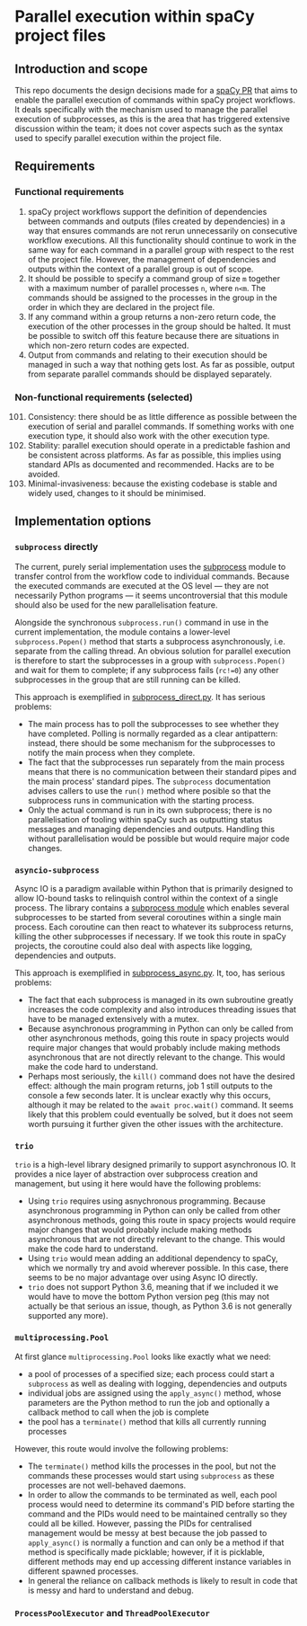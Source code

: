 # Parallel execution within spaCy project files

## Introduction and scope

This repo documents the design decisions made for a [spaCy PR](https://github.com/explosion/spaCy/pull/10774) that aims to enable the parallel execution of commands within spaCy project workflows. It deals specifically with the mechanism used to manage the parallel execution of subprocesses, as this is the area that has triggered extensive discussion within the team; it does not cover aspects such as the syntax used to specify parallel execution within the project file.

## Requirements

### Functional requirements

1. spaCy project workflows support the definition of dependencies between commands and outputs (files created by dependencies) in a way that ensures commands are not rerun unnecessarily on consecutive workflow executions. All this functionality should continue to work in the same way for each command in a parallel group with respect to the rest of the project file. However, the management of dependencies and outputs within the context of a parallel group is out of scope.
2. It should be possible to specify a command group of size `m` together with a maximum number of parallel processes `n`, where `n<m`. The commands should be assigned to the processes in the group in the order in which they are declared in the project file.
3. If any command within a group returns a non-zero return code, the execution of the other processes in the group should be halted. It must be possible to switch off this feature because there are situations in which non-zero return codes are expected.
4. Output from commands and relating to their execution should be managed in such a way that nothing gets lost. As far as possible, output from separate parallel commands should be displayed separately.

### Non-functional requirements (selected)

101. Consistency: there should be as little difference as possible between the execution of serial and parallel commands. If something works with one execution type, it should also work with the other execution type.
102. Stability: parallel execution should operate in a predictable fashion and be consistent across platforms. As far as possible, this implies using standard APIs as documented and recommended. Hacks are to be avoided.
103. Minimal-invasiveness: because the existing codebase is stable and widely used, changes to it should be minimised.

## Implementation options

### `subprocess` directly

The current, purely serial implementation uses the [subprocess](https://docs.python.org/3/library/subprocess.html) module to transfer control from the workflow code to individual commands. Because the executed commands are executed at the OS level — they are not necessarily Python programs — it seems uncontroversial that this module should also be used for the new parallelisation feature.

Alongside the synchronous `subprocess.run()` command in use in the current implementation, the module contains a lower-level `subprocess.Popen()` method that starts a subprocess asynchronously, i.e. separate from the calling thread. An obvious solution for parallel execution is therefore to start the subprocesses in a group with `subprocess.Popen()` and wait for them to complete; if any subprocess fails (`rc!=0`) any other subprocesses in the group that are still running can be killed.

This approach is exemplified in [subprocess_direct.py](https://github.com/richardpaulhudson/spacy_multiprocessing_arch/blob/main/subprocess_direct.py). It has serious problems:

- The main process has to poll the subprocesses to see whether they have completed. Polling is normally regarded as a clear antipattern: instead, there should be some mechanism for the subprocesses to notify the main process when they complete.
- The fact that the subprocesses run separately from the main process means that there is no communication between their standard pipes and the main process' standard pipes. The `subprocess` documentation advises callers to use the `run()` method where posible so that the subprocess runs in communication with the starting process.
- Only the actual command is run in its own subprocess; there is no parallelisation of tooling within spaCy such as outputting status messages and managing dependencies and outputs. Handling this without parallelisation would be possible but would require major code changes.

### `asyncio-subprocess`

Async IO is a paradigm available within Python that is primarily designed to allow IO-bound tasks to relinquish control within the context of a single process. The library contains a [subprocess module](https://docs.python.org/3/library/asyncio-subprocess.html) which enables several subprocesses to be started from several coroutines within a single main process. Each coroutine can then react to whatever its subprocess returns, killing the other subprocesses if necessary. If we took this route in spaCy projects, the coroutine could also deal with aspects like logging, dependencies and outputs.

This approach is exemplified in [subprocess_async.py](https://github.com/richardpaulhudson/spacy_multiprocessing_arch/blob/main/subprocess_async.py). It, too, has serious problems:

- The fact that each subprocess is managed in its own subroutine greatly increases the code complexity and also introduces threading issues that have to be managed extensively with a mutex.
- Because asynchronous programming in Python can only be called from other asynchronous methods, going this route in spacy projects would require major changes that would probably include making methods asynchronous that are not directly relevant to the change. This would make the code hard to understand.
- Perhaps most seriously, the `kill()` command does not have the desired effect: although the main program returns, job 1 still outputs to the console a few seconds later. It is unclear exactly why this occurs, although it may be related to the `await proc.wait()` command. It seems likely that this problem could eventually be solved, but it does not seem worth pursuing it further given the other issues with the architecture.

### `trio`

`trio` is a high-level library designed primarily to support asynchronous IO. It provides a nice layer of abstraction over subprocess creation and management, but using it here would have the following problems:

- Using `trio` requires using asnychronous programming. Because asynchronous programming in Python can only be called from other asynchronous methods, going this route in spacy projects would require major changes that would probably include making methods asynchronous that are not directly relevant to the change. This would make the code hard to understand.
- Using `trio` would mean adding an additional dependency to spaCy, which we normally try and avoid wherever possible. In this case, there seems to be no major advantage over using Async IO directly.
- `trio` does not support Python 3.6, meaning that if we included it we would have to move the bottom Python version peg (this may not actually be that serious an issue, though, as Python 3.6 is not generally supported any more).

### `multiprocessing.Pool`

At first glance `multiprocessing.Pool` looks like exactly what we need: 

- a pool of processes of a specified size; each process could start a `subprocess` as well as dealing with logging, dependencies and outputs
- individual jobs are assigned using the `apply_async()` method, whose parameters are the Python method to run the job and optionally a callback method to call when the job is complete
- the pool has a `terminate()` method that kills all currently running processes

However, this route would involve the following problems:

- The `terminate()` method kills the processes in the pool, but not the commands these processes would start using `subprocess` as these processes are not well-behaved daemons. 
- In order to allow the commands to be terminated as well, each pool process would need to determine its command's PID before starting the command and the PIDs would need to be maintained centrally so they could all be killed. However, passing the PIDs for centralised management would be messy at best because the job passed to `apply_async()` is normally a function and can only be a method if that method is specifically made picklable; however, if it is picklable, different methods may end up accessing different instance variables in different spawned processes.
- In general the reliance on callback methods is likely to result in code that is messy and hard to understand and debug.

### `ProcessPoolExecutor` and `ThreadPoolExecutor`

